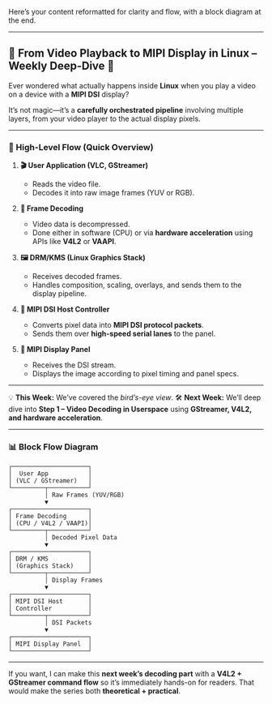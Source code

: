 Here’s your content reformatted for clarity and flow, with a block diagram at the end.

---

## 🎥 From Video Playback to MIPI Display in Linux – Weekly Deep-Dive 🐧

Ever wondered what actually happens inside **Linux** when you play a video on a device with a **MIPI DSI** display?

It’s not magic—it’s a **carefully orchestrated pipeline** involving multiple layers, from your video player to the actual display pixels.

---

### 🔁 High-Level Flow (Quick Overview)

1. **🎬 User Application (VLC, GStreamer)**

   * Reads the video file.
   * Decodes it into raw image frames (YUV or RGB).

2. **🧠 Frame Decoding**

   * Video data is decompressed.
   * Done either in software (CPU) or via **hardware acceleration** using APIs like **V4L2** or **VAAPI**.

3. **🖼️ DRM/KMS (Linux Graphics Stack)**

   * Receives decoded frames.
   * Handles composition, scaling, overlays, and sends them to the display pipeline.

4. **🚀 MIPI DSI Host Controller**

   * Converts pixel data into **MIPI DSI protocol packets**.
   * Sends them over **high-speed serial lanes** to the panel.

5. **📱 MIPI Display Panel**

   * Receives the DSI stream.
   * Displays the image according to pixel timing and panel specs.

---

💡 **This Week:** We’ve covered the *bird’s-eye view*.
🛠️ **Next Week:** We’ll deep dive into **Step 1 – Video Decoding in Userspace** using **GStreamer, V4L2, and hardware acceleration**.

---

### 📊 Block Flow Diagram

```
┌─────────────────────┐
│  User App           │
│ (VLC / GStreamer)   │
└─────────┬───────────┘
          │ Raw Frames (YUV/RGB)
          ▼
┌─────────────────────┐
│ Frame Decoding      │
│ (CPU / V4L2 / VAAPI)│
└─────────┬───────────┘
          │ Decoded Pixel Data
          ▼
┌─────────────────────┐
│ DRM / KMS           │
│ (Graphics Stack)    │
└─────────┬───────────┘
          │ Display Frames
          ▼
┌─────────────────────┐
│ MIPI DSI Host       │
│ Controller          │
└─────────┬───────────┘
          │ DSI Packets
          ▼
┌─────────────────────┐
│ MIPI Display Panel  │
└─────────────────────┘
```

---

If you want, I can make this **next week’s decoding part** with a **V4L2 + GStreamer command flow** so it’s immediately hands-on for readers. That would make the series both **theoretical + practical**.
